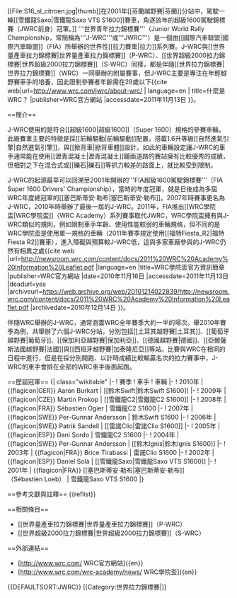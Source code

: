 [[File:S16_sl_citroen.jpg|thumb]]在2001年[[芬蘭越野賽|芬蘭]]分站中，駕駛一輛[[雪鐵龍Saxo|雪鐵龍Saxo VTS S1600]]賽車，角逐該年的超級1600駕駛錦標賽（JWRC前身）冠軍。]]
'''世界青年拉力錦標賽'''（Junior World Rally Championship，常簡稱為'''J-WRC'''或'''JWRC'''）是一個由[[國際汽車聯盟|國際汽車聯盟]]（FIA）所舉辦的世界性[[拉力賽車|拉力]]系列賽。J-WRC與[[世界量產車拉力錦標賽|世界量產車拉力錦標賽]]（P-WRC）、[[世界超級2000拉力錦標賽|世界超級2000拉力錦標賽]]（S-WRC）同樣，都是伴隨[[世界拉力錦標賽|世界拉力錦標賽]]（WRC）一同舉辦的附屬賽事，但J-WRC主要是專注在年輕越野賽車手的培養，因此限制參賽者年齡需在28歲以下<ref name="WRC">{{cite web|url=http://www.wrc.com/jwrc/about-wrc/ | language=en | title=什麼是WRC？ |publisher=WRC官方網站 |accessdate=2011年11月13日 }}</ref>。

==簡介==

J-WRC使用的是符合[[超級1600|超級1600]]（Super 1600）規格的參賽車輛，此級賽車主要的特徵是採[[前輪驅動|前輪驅動]]配置，搭載1.6升等級[[自然進氣引擎|自然進氣引擎]]，與[[掀背車|掀背車體]]設計<ref name="WRC"/>。如此的車輛設定讓J-WRC的車手通常能在使用[[瀝青混凝土|瀝青混凝土]]鋪面道路的賽站擁有比較優秀的成績，但相對之下在混合式或[[礫石|礫石]]等抓力較差的路面上，就比較受到限制。

J-WRC的起源最早可以回溯至2001年開辦的'''FIA超級1600駕駛錦標賽'''（FIA Super 1600 Drivers' Championship），當時的年度冠軍，就是日後成為多屆WRC年度總冠軍的[[塞巴斯蒂安·勒布|塞巴斯蒂安·勒布]]。2007年時賽事更名為J-WRC，2010年時舉辦了最後一屆的J-WRC。2011年，FIA推出[[WRC學院盃|WRC學院盃]]（WRC Academy）系列賽事取代JWRC，WRC學院盃擁有與J-WRC類似的規則，例如限制車手年齡、使用性能較弱的車輛規格，但不同的是WRC學院盃是使用單一規格的車輛（2011年賽季規定使用[[福特Fiesta_R2|福特Fiesta R2]]賽車），進入障礙與預算較J-WRC低，這與多家車廠參與的J-WRC仍然有相異之處<ref>{{cite web |url=http://newsroom.wrc.com/content/docs/2011%20WRC%20Academy%20Information%20Leaflet.pdf |language=en |title=WRC學院盃官方資訊簡章 |publisher=WRC官方網站 |date=2010年11月16日 |accessdate=2011年11月13日 |deadurl=yes |archiveurl=https://web.archive.org/web/20101214022839/http://newsroom.wrc.com/content/docs/2011%20WRC%20Academy%20Information%20Leaflet.pdf |archivedate=2010年12月14日 }}</ref>。

伴隨WRC舉辦的J-WRC，通常涵蓋WRC全年賽季大約一半的場次。舉2010年賽季為例，共舉辦了六個J-WRC分站，分別包括[[土耳其越野賽|土耳其]]、[[葡萄牙越野賽|葡萄牙]]、[[保加利亞越野賽|保加利亞]]、[[德國越野賽|德國]]、[[亞爾薩斯法國越野賽|法國]]與[[西班牙越野賽|加泰隆尼亞]]等站。比賽與WRC在相同的日程中進行，但是在採分別開跑、以計時成績比較輸贏名次的拉力賽事中，J-WRC的車手會排在全部的WRC車手後面起跑。

==歷屆冠軍==
{| class="wikitable"
|-
! 賽季
! 車手
! 車輛
|-
! 2010年
| {{flagicon|GER}} Aaron Burkart
| [[鈴木Swift|鈴木Swift S1600]]
|-
! 2009年
| {{flagicon|CZE}} Martin Prokop
| [[雪鐵龍C2|雪鐵龍C2 S1600]]
|-
! 2008年
| {{flagicon|FRA}} Sébastien Ogier
| 雪鐵龍C2 S1600
|-
! 2007年
| {{flagicon|SWE}} Per-Gunnar Andersson
| 鈴木Swift S1600
|-
! 2006年
| {{flagicon|SWE}} Patrik Sandell
| [[雷諾Clio|雷諾Clio S1600]]
|-
! 2005年
| {{flagicon|ESP}} Dani Sordo
| 雪鐵龍C2 S1600
|-
! 2004年
| {{flagicon|SWE}} Per-Gunnar Andersson
| [[鈴木Ignis|鈴木Ignis S1600]]
|-
! 2003年
| {{flagicon|FRA}} Brice Tirabassi
| 雷諾Clio S1600
|-
! 2002年
| {{flagicon|ESP}} Daniel Solà
| [[雪鐵龍Saxo|雪鐵龍Saxo VTS S1600]]
|-
! 2001年
| {{flagicon|FRA}} [[塞巴斯蒂安·勒布|塞巴斯蒂安·勒布]]<br>（Sébastien Loeb）
| 雪鐵龍Saxo VTS S1600
|}

==參考文獻與註釋==
{{reflist}}

==相關條目==
* [[世界量產車拉力錦標賽|世界量產車拉力錦標賽]]（P-WRC）
* [[世界超級2000拉力錦標賽|世界超級2000拉力錦標賽]]（S-WRC）

==外部連結==
* [http://www.wrc.com/ WRC官方網站]{{en}}
* [http://www.wrc.com/wrc-academy/news/ WRC學院盃]{{en}}

{{DEFAULTSORT:JWRC}}
[[Category:世界拉力錦標賽|]]